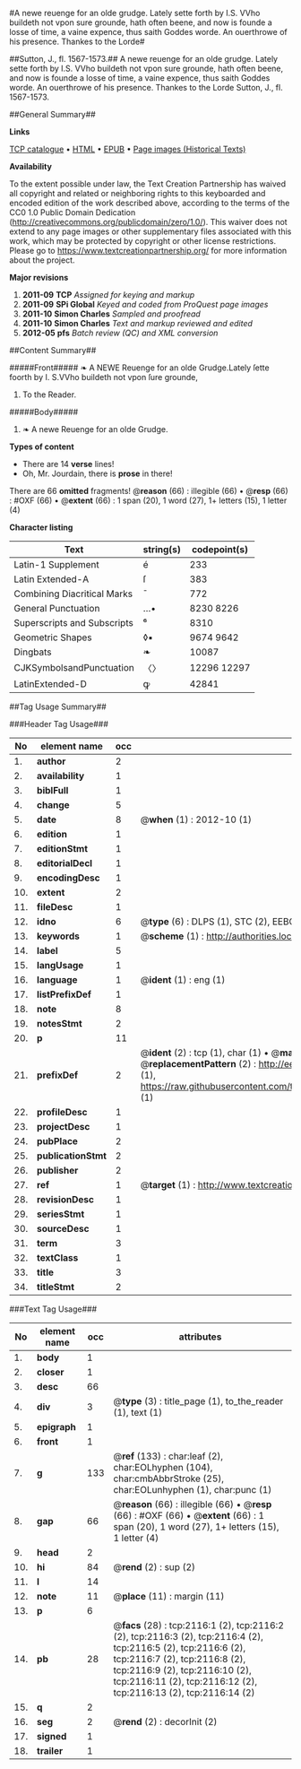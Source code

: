 #A newe reuenge for an olde grudge. Lately sette forth by I.S. VVho buildeth not vpon sure grounde, hath often beene, and now is founde a losse of time, a vaine expence, thus saith Goddes worde. An ouerthrowe of his presence. Thankes to the Lorde#

##Sutton, J., fl. 1567-1573.##
A newe reuenge for an olde grudge. Lately sette forth by I.S. VVho buildeth not vpon sure grounde, hath often beene, and now is founde a losse of time, a vaine expence, thus saith Goddes worde. An ouerthrowe of his presence. Thankes to the Lorde
Sutton, J., fl. 1567-1573.

##General Summary##

**Links**

[TCP catalogue](http://www.ota.ox.ac.uk/tcp/)  • 
[HTML](http://tei.it.ox.ac.uk/tcp/Texts-HTML/free/A13/A13201.html)  • 
[EPUB](http://tei.it.ox.ac.uk/tcp/Texts-EPUB/free/A13/A13201.epub) • 
[Page images (Historical Texts)](https://historicaltexts.jisc.ac.uk/eebo-99837774e)

**Availability**

To the extent possible under law, the Text Creation Partnership has waived all copyright and related or neighboring rights to this keyboarded and encoded edition of the work described above, according to the terms of the CC0 1.0 Public Domain Dedication (http://creativecommons.org/publicdomain/zero/1.0/). This waiver does not extend to any page images or other supplementary files associated with this work, which may be protected by copyright or other license restrictions. Please go to https://www.textcreationpartnership.org/ for more information about the project.

**Major revisions**

1. __2011-09__ __TCP__ *Assigned for keying and markup*
1. __2011-09__ __SPi Global__ *Keyed and coded from ProQuest page images*
1. __2011-10__ __Simon Charles__ *Sampled and proofread*
1. __2011-10__ __Simon Charles__ *Text and markup reviewed and edited*
1. __2012-05__ __pfs__ *Batch review (QC) and XML conversion*

##Content Summary##

#####Front#####
❧ A NEWE Reuenge for an olde Grudge.Lately ſette foorth by I. S.VVho buildeth not vpon ſure grounde,
1. To the Reader.

#####Body#####

1. ❧ A newe Reuenge for an olde Grudge.

**Types of content**

  * There are 14 **verse** lines!
  * Oh, Mr. Jourdain, there is **prose** in there!

There are 66 **omitted** fragments! 
 @__reason__ (66) : illegible (66)  •  @__resp__ (66) : #OXF (66)  •  @__extent__ (66) : 1 span (20), 1 word (27), 1+ letters (15), 1 letter (4)

**Character listing**


|Text|string(s)|codepoint(s)|
|---|---|---|
|Latin-1 Supplement|é|233|
|Latin Extended-A|ſ|383|
|Combining             Diacritical Marks|̄|772|
|General Punctuation|…•|8230 8226|
|Superscripts             and Subscripts|⁶|8310|
|Geometric Shapes|◊▪|9674 9642|
|Dingbats|❧|10087|
|CJKSymbolsandPunctuation|〈〉|12296 12297|
|LatinExtended-D|ꝙ|42841|

##Tag Usage Summary##

###Header Tag Usage###

|No|element name|occ|attributes|
|---|---|---|---|
|1.|__author__|2||
|2.|__availability__|1||
|3.|__biblFull__|1||
|4.|__change__|5||
|5.|__date__|8| @__when__ (1) : 2012-10 (1)|
|6.|__edition__|1||
|7.|__editionStmt__|1||
|8.|__editorialDecl__|1||
|9.|__encodingDesc__|1||
|10.|__extent__|2||
|11.|__fileDesc__|1||
|12.|__idno__|6| @__type__ (6) : DLPS (1), STC (2), EEBO-CITATION (1), PROQUEST (1), VID (1)|
|13.|__keywords__|1| @__scheme__ (1) : http://authorities.loc.gov/ (1)|
|14.|__label__|5||
|15.|__langUsage__|1||
|16.|__language__|1| @__ident__ (1) : eng (1)|
|17.|__listPrefixDef__|1||
|18.|__note__|8||
|19.|__notesStmt__|2||
|20.|__p__|11||
|21.|__prefixDef__|2| @__ident__ (2) : tcp (1), char (1)  •  @__matchPattern__ (2) : ([0-9\-]+):([0-9IVX]+) (1), (.+) (1)  •  @__replacementPattern__ (2) : http://eebo.chadwyck.com/downloadtiff?vid=$1&page=$2 (1), https://raw.githubusercontent.com/textcreationpartnership/Texts/master/tcpchars.xml#$1 (1)|
|22.|__profileDesc__|1||
|23.|__projectDesc__|1||
|24.|__pubPlace__|2||
|25.|__publicationStmt__|2||
|26.|__publisher__|2||
|27.|__ref__|1| @__target__ (1) : http://www.textcreationpartnership.org/docs/. (1)|
|28.|__revisionDesc__|1||
|29.|__seriesStmt__|1||
|30.|__sourceDesc__|1||
|31.|__term__|3||
|32.|__textClass__|1||
|33.|__title__|3||
|34.|__titleStmt__|2||


###Text Tag Usage###

|No|element name|occ|attributes|
|---|---|---|---|
|1.|__body__|1||
|2.|__closer__|1||
|3.|__desc__|66||
|4.|__div__|3| @__type__ (3) : title_page (1), to_the_reader (1), text (1)|
|5.|__epigraph__|1||
|6.|__front__|1||
|7.|__g__|133| @__ref__ (133) : char:leaf (2), char:EOLhyphen (104), char:cmbAbbrStroke (25), char:EOLunhyphen (1), char:punc (1)|
|8.|__gap__|66| @__reason__ (66) : illegible (66)  •  @__resp__ (66) : #OXF (66)  •  @__extent__ (66) : 1 span (20), 1 word (27), 1+ letters (15), 1 letter (4)|
|9.|__head__|2||
|10.|__hi__|84| @__rend__ (2) : sup (2)|
|11.|__l__|14||
|12.|__note__|11| @__place__ (11) : margin (11)|
|13.|__p__|6||
|14.|__pb__|28| @__facs__ (28) : tcp:2116:1 (2), tcp:2116:2 (2), tcp:2116:3 (2), tcp:2116:4 (2), tcp:2116:5 (2), tcp:2116:6 (2), tcp:2116:7 (2), tcp:2116:8 (2), tcp:2116:9 (2), tcp:2116:10 (2), tcp:2116:11 (2), tcp:2116:12 (2), tcp:2116:13 (2), tcp:2116:14 (2)|
|15.|__q__|2||
|16.|__seg__|2| @__rend__ (2) : decorInit (2)|
|17.|__signed__|1||
|18.|__trailer__|1||
